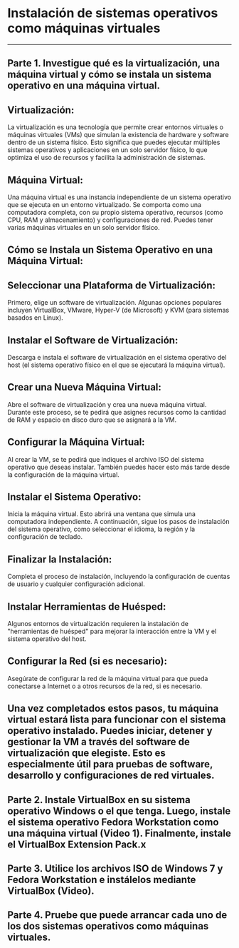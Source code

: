 # Instalación de sistemas operativos como máquinas virtuales

----
Parte 1. Investigue qué es la virtualización, una máquina virtual y cómo se instala un sistema operativo en una máquina virtual.
-
Virtualización:
-
La virtualización es una tecnología que permite crear entornos virtuales o máquinas virtuales (VMs) que simulan la existencia de hardware y software dentro de un sistema físico. Esto significa que puedes ejecutar múltiples sistemas operativos y aplicaciones en un solo servidor físico, lo que optimiza el uso de recursos y facilita la administración de sistemas.

Máquina Virtual:
-
Una máquina virtual es una instancia independiente de un sistema operativo que se ejecuta en un entorno virtualizado. Se comporta como una computadora completa, con su propio sistema operativo, recursos (como CPU, RAM y almacenamiento) y configuraciones de red. Puedes tener varias máquinas virtuales en un solo servidor físico.

Cómo se Instala un Sistema Operativo en una Máquina Virtual:
-
Seleccionar una Plataforma de Virtualización:
-
Primero, elige un software de virtualización. Algunas opciones populares incluyen VirtualBox, VMware, Hyper-V (de Microsoft) y KVM (para sistemas basados en Linux).

Instalar el Software de Virtualización:
-
Descarga e instala el software de virtualización en el sistema operativo del host (el sistema operativo físico en el que se ejecutará la máquina virtual).

Crear una Nueva Máquina Virtual:
-
Abre el software de virtualización y crea una nueva máquina virtual.
Durante este proceso, se te pedirá que asignes recursos como la cantidad de RAM y espacio en disco duro que se asignará a la VM.

Configurar la Máquina Virtual:
-
Al crear la VM, se te pedirá que indiques el archivo ISO del sistema operativo que deseas instalar. También puedes hacer esto más tarde desde la configuración de la máquina virtual.

Instalar el Sistema Operativo:
-
Inicia la máquina virtual. Esto abrirá una ventana que simula una computadora independiente.
A continuación, sigue los pasos de instalación del sistema operativo, como seleccionar el idioma, la región y la configuración de teclado.

Finalizar la Instalación:
-
Completa el proceso de instalación, incluyendo la configuración de cuentas de usuario y cualquier configuración adicional.

Instalar Herramientas de Huésped:
-
Algunos entornos de virtualización requieren la instalación de "herramientas de huésped" para mejorar la interacción entre la VM y el sistema operativo del host.

Configurar la Red (si es necesario):
-
Asegúrate de configurar la red de la máquina virtual para que pueda conectarse a Internet o a otros recursos de la red, si es necesario.

Una vez completados estos pasos, tu máquina virtual estará lista para funcionar con el sistema operativo instalado. Puedes iniciar, detener y gestionar la VM a través del software de virtualización que elegiste. Esto es especialmente útil para pruebas de software, desarrollo y configuraciones de red virtuales.
-
Parte 2. Instale VirtualBox en su sistema operativo Windows o el que tenga. Luego, instale el sistema operativo Fedora Workstation como una máquina virtual (Video 1). Finalmente, instale el VirtualBox Extension Pack.x
-
Parte 3. Utilice los archivos ISO de Windows 7 y Fedora Workstation e instálelos mediante VirtualBox (Video).
-
Parte 4. Pruebe que puede arrancar cada uno de los dos sistemas operativos como máquinas virtuales.
-



